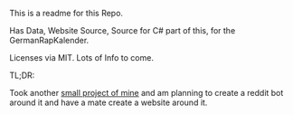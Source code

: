 This is a readme for this Repo.

Has Data, Website Source, Source for C# part of this, for the GermanRapKalender.

Licenses via MIT. Lots of Info to come.

TL;DR:

Took another [small project of mine](https://github.com/TwosHusbandS/DasIstRaueberMusik) and am planning to create a reddit bot around it and have a mate create a website around it.